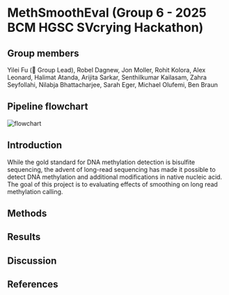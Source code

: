 # MethSmoothEval (Group 6 - 2025 BCM HGSC SVcrying Hackathon)
## Group members
Yilei Fu (👑 Group Lead),
Robel Dagnew, 
Jon Moller,
Rohit Kolora,
Alex Leonard,
Halimat Atanda, 
Arijita Sarkar,
Senthilkumar Kailasam,
Zahra Seyfollahi,
Nilabja Bhattacharjee,
Sarah Eger,
Michael Olufemi,
Ben Braun
## Pipeline flowchart
![flowchart](https://github.com/user-attachments/assets/c10a1b3b-0263-4124-b7d9-cea9100bcd6f)
## Introduction
While the gold standard for DNA methylation detection is bisulfite sequencing, the advent of long-read sequencing has made it possible to detect DNA methylation and additional modifications in native nucleic acid. The goal of this project is to evaluating effects of smoothing on long read methylation calling.
## Methods
## Results
## Discussion
## References

